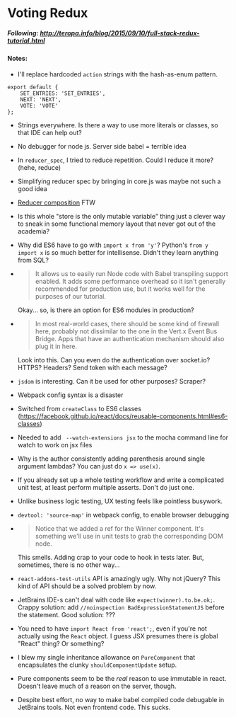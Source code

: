 # Voting Redux

##### Following: http://teropa.info/blog/2015/09/10/full-stack-redux-tutorial.html

#### Notes:

- I'll replace hardcoded `action` strings with the hash-as-enum pattern.
```
export default {
	SET_ENTRIES: 'SET_ENTRIES',
	NEXT: 'NEXT',
	VOTE: 'VOTE'
};
```
- Strings everywhere. Is there a way to use more literals or classes, so that IDE can help out?
- No debugger for node js. Server side babel = terrible idea
- In `reducer_spec`, I tried to reduce repetition. Could I reduce it more? (hehe, reduce) 
- Simplifying reducer spec by bringing in core.js was maybe not such a good idea
- [Reducer composition](http://rackt.github.io/redux/docs/basics/Reducers.html) FTW
- Is this whole "store is the only mutable variable" thing just a clever way to sneak in some functional memory layout that never got out of the academia?
- Why did ES6 have to go with `import x from 'y'`? Python's `from y import x` is so much better for intellisense. Didn't they learn anything from SQL?
- > It allows us to easily run Node code with Babel transpiling support enabled. It adds some performance overhead so it isn't generally recommended for production use, but it works well for the purposes of our tutorial.
    
    Okay... so, is there an option for ES6 modules in production?
- > In most real-world cases, there should be some kind of firewall here, probably not dissimilar to the one in the Vert.x Event Bus Bridge. Apps that have an authentication mechanism should also plug it in here.

    Look into this. Can you even do the authentication over socket.io? HTTPS? Headers? Send token with each message?
- `jsdom` is interesting. Can it be used for other purposes? Scraper?
- Webpack config syntax is a disaster
- Switched from `createClass` to ES6 classes (https://facebook.github.io/react/docs/reusable-components.html#es6-classes)
- Needed to add ` --watch-extensions jsx` to the mocha command line for watch to work on jsx files
- Why is the author consistently adding parenthesis around single argument lambdas? You can just do `x => use(x)`.
- If you already set up a whole testing  workflow and write a complicated unit test, at least perform multiple asserts. Don't do just one.
- Unlike business logic testing, UX testing feels like pointless busywork.
- `devtool: 'source-map'` in webpack config, to enable browser debugging
- > Notice that we added a ref for the Winner component. It's something we'll use in unit tests to grab the corresponding DOM node.

    This smells. Adding crap to your code to hook in tests later. But, sometimes, there is no other way...
- `react-addons-test-utils` API is amazingly ugly. Why not jQuery? This kind of API should be a solved problem by now.
- JetBrains IDE-s can't deal with code like `expect(winner).to.be.ok;`.
    Crappy solution: add `//noinspection BadExpressionStatementJS` before the statement.
    Good solution: ???
- You need to have `import React from 'react';`, even if you're not actually using the `React` object. I guess JSX presumes there is global "React" thing? Or something?
- I blew my single inheritance allowance on `PureComponent` that encapsulates the clunky `shouldComponentUpdate` setup.
- Pure components seem to be the *real* reason to use immutable in react. Doesn't leave much of a reason on the server, though.
- Despite best effort, no way to make babel compiled code debugable in JetBrains tools. Not even frontend code. This sucks.